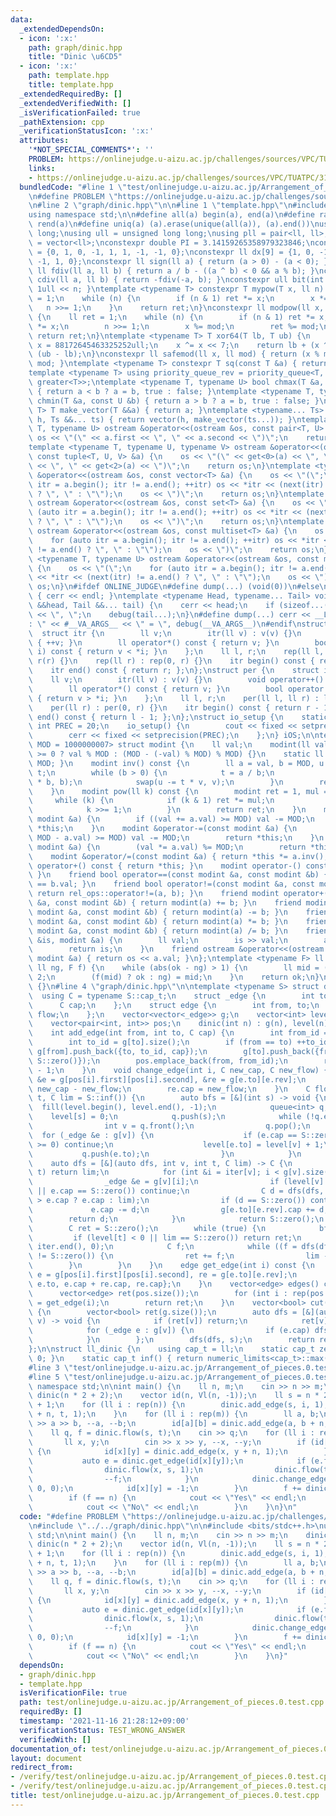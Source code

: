 ```yaml
---
data:
  _extendedDependsOn:
  - icon: ':x:'
    path: graph/dinic.hpp
    title: "Dinic \u6CD5"
  - icon: ':x:'
    path: template.hpp
    title: template.hpp
  _extendedRequiredBy: []
  _extendedVerifiedWith: []
  _isVerificationFailed: true
  _pathExtension: cpp
  _verificationStatusIcon: ':x:'
  attributes:
    '*NOT_SPECIAL_COMMENTS*': ''
    PROBLEM: https://onlinejudge.u-aizu.ac.jp/challenges/sources/VPC/TUATPC/3198
    links:
    - https://onlinejudge.u-aizu.ac.jp/challenges/sources/VPC/TUATPC/3198
  bundledCode: "#line 1 \"test/onlinejudge.u-aizu.ac.jp/Arrangement_of_pieces.0.test.cpp\"\
    \n#define PROBLEM \"https://onlinejudge.u-aizu.ac.jp/challenges/sources/VPC/TUATPC/3198\"\
    \n#line 2 \"graph/dinic.hpp\"\n\n#line 1 \"template.hpp\"\n#include <bits/stdc++.h>\n\
    using namespace std;\n\n#define all(a) begin(a), end(a)\n#define rall(a) rbegin(a),\
    \ rend(a)\n#define uniq(a) (a).erase(unique(all(a)), (a).end())\nusing ll = long\
    \ long;\nusing ull = unsigned long long;\nusing pll = pair<ll, ll>;\nusing vll\
    \ = vector<ll>;\nconstexpr double PI = 3.14159265358979323846;\nconstexpr ll dy[9]\
    \ = {0, 1, 0, -1, 1, 1, -1, -1, 0};\nconstexpr ll dx[9] = {1, 0, -1, 0, 1, -1,\
    \ -1, 1, 0};\nconstexpr ll sign(ll a) { return (a > 0) - (a < 0); }\nconstexpr\
    \ ll fdiv(ll a, ll b) { return a / b - ((a ^ b) < 0 && a % b); }\nconstexpr ll\
    \ cdiv(ll a, ll b) { return -fdiv(-a, b); }\nconstexpr ull bit(int n) { return\
    \ 1ull << n; }\ntemplate <typename T> constexpr T mypow(T x, ll n) {\n    T ret\
    \ = 1;\n    while (n) {\n        if (n & 1) ret *= x;\n        x *= x;\n     \
    \   n >>= 1;\n    }\n    return ret;\n}\nconstexpr ll modpow(ll x, ll n, ll mod)\
    \ {\n    ll ret = 1;\n    while (n) {\n        if (n & 1) ret *= x;\n        x\
    \ *= x;\n        n >>= 1;\n        x %= mod;\n        ret %= mod;\n    }\n   \
    \ return ret;\n}\ntemplate <typename T> T xor64(T lb, T ub) {\n    static ull\
    \ x = 88172645463325252ull;\n    x ^= x << 7;\n    return lb + (x ^= x >> 9) %\
    \ (ub - lb);\n}\nconstexpr ll safemod(ll x, ll mod) { return (x % mod + mod) %\
    \ mod; }\ntemplate <typename T> constexpr T sq(const T &a) { return a * a; }\n\
    template <typename T> using priority_queue_rev = priority_queue<T, vector<T>,\
    \ greater<T>>;\ntemplate <typename T, typename U> bool chmax(T &a, const U &b)\
    \ { return a < b ? a = b, true : false; }\ntemplate <typename T, typename U> bool\
    \ chmin(T &a, const U &b) { return a > b ? a = b, true : false; }\ntemplate <typename\
    \ T> T make_vector(T &&a) { return a; }\ntemplate <typename... Ts> auto make_vector(int\
    \ h, Ts &&... ts) { return vector(h, make_vector(ts...)); }\ntemplate <typename\
    \ T, typename U> ostream &operator<<(ostream &os, const pair<T, U> &a) {\n   \
    \ os << \"(\" << a.first << \", \" << a.second << \")\";\n    return os;\n}\n\
    template <typename T, typename U, typename V> ostream &operator<<(ostream &os,\
    \ const tuple<T, U, V> &a) {\n    os << \"(\" << get<0>(a) << \", \" << get<1>(a)\
    \ << \", \" << get<2>(a) << \")\";\n    return os;\n}\ntemplate <typename T> ostream\
    \ &operator<<(ostream &os, const vector<T> &a) {\n    os << \"(\";\n    for (auto\
    \ itr = a.begin(); itr != a.end(); ++itr) os << *itr << (next(itr) != a.end()\
    \ ? \", \" : \"\");\n    os << \")\";\n    return os;\n}\ntemplate <typename T>\
    \ ostream &operator<<(ostream &os, const set<T> &a) {\n    os << \"(\";\n    for\
    \ (auto itr = a.begin(); itr != a.end(); ++itr) os << *itr << (next(itr) != a.end()\
    \ ? \", \" : \"\");\n    os << \")\";\n    return os;\n}\ntemplate <typename T>\
    \ ostream &operator<<(ostream &os, const multiset<T> &a) {\n    os << \"(\";\n\
    \    for (auto itr = a.begin(); itr != a.end(); ++itr) os << *itr << (next(itr)\
    \ != a.end() ? \", \" : \"\");\n    os << \")\";\n    return os;\n}\ntemplate\
    \ <typename T, typename U> ostream &operator<<(ostream &os, const map<T, U> &a)\
    \ {\n    os << \"(\";\n    for (auto itr = a.begin(); itr != a.end(); ++itr) os\
    \ << *itr << (next(itr) != a.end() ? \", \" : \"\");\n    os << \")\";\n    return\
    \ os;\n}\n#ifdef ONLINE_JUDGE\n#define dump(...) (void(0))\n#else\nvoid debug()\
    \ { cerr << endl; }\ntemplate <typename Head, typename... Tail> void debug(Head\
    \ &&head, Tail &&... tail) {\n    cerr << head;\n    if (sizeof...(Tail)) cerr\
    \ << \", \";\n    debug(tail...);\n}\n#define dump(...) cerr << __LINE__ << \"\
    : \" << #__VA_ARGS__ << \" = \", debug(__VA_ARGS__)\n#endif\nstruct rep {\n  \
    \  struct itr {\n        ll v;\n        itr(ll v) : v(v) {}\n        void operator++()\
    \ { ++v; }\n        ll operator*() const { return v; }\n        bool operator!=(itr\
    \ i) const { return v < *i; }\n    };\n    ll l, r;\n    rep(ll l, ll r) : l(l),\
    \ r(r) {}\n    rep(ll r) : rep(0, r) {}\n    itr begin() const { return l; };\n\
    \    itr end() const { return r; };\n};\nstruct per {\n    struct itr {\n    \
    \    ll v;\n        itr(ll v) : v(v) {}\n        void operator++() { --v; }\n\
    \        ll operator*() const { return v; }\n        bool operator!=(itr i) const\
    \ { return v > *i; }\n    };\n    ll l, r;\n    per(ll l, ll r) : l(l), r(r) {}\n\
    \    per(ll r) : per(0, r) {}\n    itr begin() const { return r - 1; };\n    itr\
    \ end() const { return l - 1; };\n};\nstruct io_setup {\n    static constexpr\
    \ int PREC = 20;\n    io_setup() {\n        cout << fixed << setprecision(PREC);\n\
    \        cerr << fixed << setprecision(PREC);\n    };\n} iOS;\n\ntemplate <ll\
    \ MOD = 1000000007> struct modint {\n    ll val;\n    modint(ll val = 0) : val(val\
    \ >= 0 ? val % MOD : (MOD - (-val) % MOD) % MOD) {}\n    static ll mod() { return\
    \ MOD; }\n    modint inv() const {\n        ll a = val, b = MOD, u = 1, v = 0,\
    \ t;\n        while (b > 0) {\n            t = a / b;\n            swap(a -= t\
    \ * b, b);\n            swap(u -= t * v, v);\n        }\n        return modint(u);\n\
    \    }\n    modint pow(ll k) const {\n        modint ret = 1, mul = val;\n   \
    \     while (k) {\n            if (k & 1) ret *= mul;\n            mul *= mul;\n\
    \            k >>= 1;\n        }\n        return ret;\n    }\n    modint &operator+=(const\
    \ modint &a) {\n        if ((val += a.val) >= MOD) val -= MOD;\n        return\
    \ *this;\n    }\n    modint &operator-=(const modint &a) {\n        if ((val +=\
    \ MOD - a.val) >= MOD) val -= MOD;\n        return *this;\n    }\n    modint &operator*=(const\
    \ modint &a) {\n        (val *= a.val) %= MOD;\n        return *this;\n    }\n\
    \    modint &operator/=(const modint &a) { return *this *= a.inv(); }\n    modint\
    \ operator+() const { return *this; }\n    modint operator-() const { return modint(-val);\
    \ }\n    friend bool operator==(const modint &a, const modint &b) { return a.val\
    \ == b.val; }\n    friend bool operator!=(const modint &a, const modint &b) {\
    \ return rel_ops::operator!=(a, b); }\n    friend modint operator+(const modint\
    \ &a, const modint &b) { return modint(a) += b; }\n    friend modint operator-(const\
    \ modint &a, const modint &b) { return modint(a) -= b; }\n    friend modint operator*(const\
    \ modint &a, const modint &b) { return modint(a) *= b; }\n    friend modint operator/(const\
    \ modint &a, const modint &b) { return modint(a) /= b; }\n    friend istream &operator>>(istream\
    \ &is, modint &a) {\n        ll val;\n        is >> val;\n        a = modint(val);\n\
    \        return is;\n    }\n    friend ostream &operator<<(ostream &os, const\
    \ modint &a) { return os << a.val; }\n};\ntemplate <typename F> ll bisect(ll ok,\
    \ ll ng, F f) {\n    while (abs(ok - ng) > 1) {\n        ll mid = (ok + ng) /\
    \ 2;\n        (f(mid) ? ok : ng) = mid;\n    }\n    return ok;\n}\n\nint main()\
    \ {}\n#line 4 \"graph/dinic.hpp\"\n\ntemplate <typename S> struct dinic {\n  \
    \  using C = typename S::cap_t;\n    struct _edge {\n        int to, rev;\n  \
    \      C cap;\n    };\n    struct edge {\n        int from, to;\n        C cap,\
    \ flow;\n    };\n    vector<vector<_edge>> g;\n    vector<int> level, iter;\n\
    \    vector<pair<int, int>> pos;\n    dinic(int n) : g(n), level(n), iter(n) {}\n\
    \    int add_edge(int from, int to, C cap) {\n        int from_id = g[from].size();\n\
    \        int to_id = g[to].size();\n        if (from == to) ++to_id;\n       \
    \ g[from].push_back({to, to_id, cap});\n        g[to].push_back({from, from_id,\
    \ S::zero()});\n        pos.emplace_back(from, from_id);\n        return pos.size()\
    \ - 1;\n    }\n    void change_edge(int i, C new_cap, C new_flow) {\n        _edge\
    \ &e = g[pos[i].first][pos[i].second], &re = g[e.to][e.rev];\n        e.cap =\
    \ new_cap - new_flow;\n        re.cap = new_flow;\n    }\n    C flow(int s, int\
    \ t, C lim = S::inf()) {\n        auto bfs = [&](int s) -> void {\n          \
    \  fill(level.begin(), level.end(), -1);\n            queue<int> q;\n        \
    \    level[s] = 0;\n            q.push(s);\n            while (!q.empty()) {\n\
    \                int v = q.front();\n                q.pop();\n              \
    \  for (_edge &e : g[v]) {\n                    if (e.cap == S::zero() || level[e.to]\
    \ >= 0) continue;\n                    level[e.to] = level[v] + 1;\n         \
    \           q.push(e.to);\n                }\n            }\n        };\n    \
    \    auto dfs = [&](auto dfs, int v, int t, C lim) -> C {\n            if (v ==\
    \ t) return lim;\n            for (int &i = iter[v]; i < g[v].size(); ++i) {\n\
    \                _edge &e = g[v][i];\n                if (level[v] >= level[e.to]\
    \ || e.cap == S::zero()) continue;\n                C d = dfs(dfs, e.to, t, lim\
    \ > e.cap ? e.cap : lim);\n                if (d == S::zero()) continue;\n   \
    \             e.cap -= d;\n                g[e.to][e.rev].cap += d;\n        \
    \        return d;\n            }\n            return S::zero();\n        };\n\
    \        C ret = S::zero();\n        while (true) {\n            bfs(s);\n   \
    \         if (level[t] < 0 || lim == S::zero()) return ret;\n            fill(iter.begin(),\
    \ iter.end(), 0);\n            C f;\n            while ((f = dfs(dfs, s, t, lim))\
    \ != S::zero()) {\n                ret += f;\n                lim -= f;\n    \
    \        }\n        }\n    }\n    edge get_edge(int i) const {\n        _edge\
    \ e = g[pos[i].first][pos[i].second], re = g[e.to][e.rev];\n        return {pos[i].first,\
    \ e.to, e.cap + re.cap, re.cap};\n    }\n    vector<edge> edges() const {\n  \
    \      vector<edge> ret(pos.size());\n        for (int i : rep(pos.size())) ret[i]\
    \ = get_edge(i);\n        return ret;\n    }\n    vector<bool> cut(int s) const\
    \ {\n        vector<bool> ret(g.size());\n        auto dfs = [&](auto dfs, int\
    \ v) -> void {\n            if (ret[v]) return;\n            ret[v] = true;\n\
    \            for (_edge e : g[v]) {\n                if (e.cap) dfs(dfs, e.to);\n\
    \            }\n        };\n        dfs(dfs, s);\n        return ret;\n    }\n\
    };\n\nstruct ll_dinic {\n    using cap_t = ll;\n    static cap_t zero() { return\
    \ 0; }\n    static cap_t inf() { return numeric_limits<cap_t>::max(); }\n};\n\
    #line 3 \"test/onlinejudge.u-aizu.ac.jp/Arrangement_of_pieces.0.test.cpp\"\n\n\
    #line 5 \"test/onlinejudge.u-aizu.ac.jp/Arrangement_of_pieces.0.test.cpp\"\nusing\
    \ namespace std;\n\nint main() {\n    ll n, m;\n    cin >> n >> m;\n    dinic<ll_dinic>\
    \ dinic(n * 2 + 2);\n    vector id(n, Vl(n, -1));\n    ll s = n * 2, t = n * 2\
    \ + 1;\n    for (ll i : rep(n)) {\n        dinic.add_edge(s, i, 1);\n        dinic.add_edge(i\
    \ + n, t, 1);\n    }\n    for (ll i : rep(m)) {\n        ll a, b;\n        cin\
    \ >> a >> b, --a, --b;\n        id[a][b] = dinic.add_edge(a, b + n, 1);\n    }\n\
    \    ll q, f = dinic.flow(s, t);\n    cin >> q;\n    for (ll i : rep(q)) {\n \
    \       ll x, y;\n        cin >> x >> y, --x, --y;\n        if (id[x][y] == -1)\
    \ {\n            id[x][y] = dinic.add_edge(x, y + n, 1);\n        } else {\n \
    \           auto e = dinic.get_edge(id[x][y]);\n            if (e.flow > 0) {\n\
    \                dinic.flow(x, s, 1);\n                dinic.flow(t, y + n, 1);\n\
    \                --f;\n            }\n            dinic.change_edge(id[x][y],\
    \ 0, 0);\n            id[x][y] = -1;\n        }\n        f += dinic.flow(s, t);\n\
    \        if (f == n) {\n            cout << \"Yes\" << endl;\n        } else {\n\
    \            cout << \"No\" << endl;\n        }\n    }\n}\n"
  code: "#define PROBLEM \"https://onlinejudge.u-aizu.ac.jp/challenges/sources/VPC/TUATPC/3198\"\
    \n#include \"../../graph/dinic.hpp\"\n\n#include <bits/stdc++.h>\nusing namespace\
    \ std;\n\nint main() {\n    ll n, m;\n    cin >> n >> m;\n    dinic<ll_dinic>\
    \ dinic(n * 2 + 2);\n    vector id(n, Vl(n, -1));\n    ll s = n * 2, t = n * 2\
    \ + 1;\n    for (ll i : rep(n)) {\n        dinic.add_edge(s, i, 1);\n        dinic.add_edge(i\
    \ + n, t, 1);\n    }\n    for (ll i : rep(m)) {\n        ll a, b;\n        cin\
    \ >> a >> b, --a, --b;\n        id[a][b] = dinic.add_edge(a, b + n, 1);\n    }\n\
    \    ll q, f = dinic.flow(s, t);\n    cin >> q;\n    for (ll i : rep(q)) {\n \
    \       ll x, y;\n        cin >> x >> y, --x, --y;\n        if (id[x][y] == -1)\
    \ {\n            id[x][y] = dinic.add_edge(x, y + n, 1);\n        } else {\n \
    \           auto e = dinic.get_edge(id[x][y]);\n            if (e.flow > 0) {\n\
    \                dinic.flow(x, s, 1);\n                dinic.flow(t, y + n, 1);\n\
    \                --f;\n            }\n            dinic.change_edge(id[x][y],\
    \ 0, 0);\n            id[x][y] = -1;\n        }\n        f += dinic.flow(s, t);\n\
    \        if (f == n) {\n            cout << \"Yes\" << endl;\n        } else {\n\
    \            cout << \"No\" << endl;\n        }\n    }\n}"
  dependsOn:
  - graph/dinic.hpp
  - template.hpp
  isVerificationFile: true
  path: test/onlinejudge.u-aizu.ac.jp/Arrangement_of_pieces.0.test.cpp
  requiredBy: []
  timestamp: '2021-11-16 21:28:12+09:00'
  verificationStatus: TEST_WRONG_ANSWER
  verifiedWith: []
documentation_of: test/onlinejudge.u-aizu.ac.jp/Arrangement_of_pieces.0.test.cpp
layout: document
redirect_from:
- /verify/test/onlinejudge.u-aizu.ac.jp/Arrangement_of_pieces.0.test.cpp
- /verify/test/onlinejudge.u-aizu.ac.jp/Arrangement_of_pieces.0.test.cpp.html
title: test/onlinejudge.u-aizu.ac.jp/Arrangement_of_pieces.0.test.cpp
---
```

